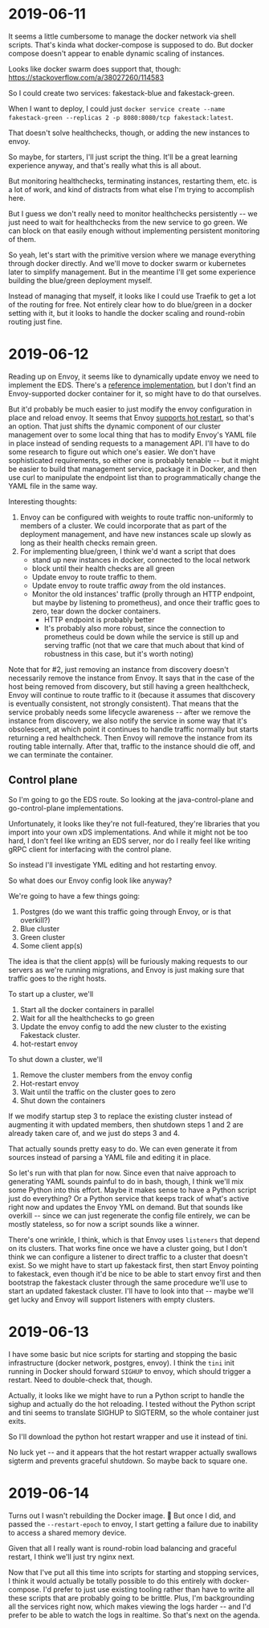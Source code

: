 # 2019-06-11

It seems a little cumbersome to manage the docker network via shell scripts. That's kinda what docker-compose is
supposed to do. But docker compose doesn't appear to enable dynamic scaling of instances.

Looks like docker swarm does support that, though: <https://stackoverflow.com/a/38027260/114583>

So I could create two services: fakestack-blue and fakestack-green.

When I want to deploy, I could just `docker service create --name fakestack-green --replicas 2 -p 8080:8080/tcp fakestack:latest`.

That doesn't solve healthchecks, though, or adding the new instances to envoy.

So maybe, for starters, I'll just script the thing. It'll be a great learning experience anyway, and that's really what
this is all about.

But monitoring healthchecks, terminating instances, restarting them, etc. is a lot of work, and kind of distracts from
what else I'm trying to accomplish here.

But I guess we don't really need to monitor healthchecks persistently -- we just need to wait for healthchecks from the
new service to go green. We can block on that easily enough without implementing persistent monitoring of them.

So yeah, let's start with the primitive version where we manage everything through docker directly. And we'll move to
docker swarm or kubernetes later to simplify management. But in the meantime I'll get some experience building the
blue/green deployment myself.

Instead of managing that myself, it looks like I could use Traefik to get a lot of the routing for free. Not entirely
clear how to do blue/green in a docker setting with it, but it looks to handle the docker scaling and round-robin
routing just fine.

# 2019-06-12

Reading up on Envoy, it seems like to dynamically update envoy we need to implement the EDS. There's a [reference
implementation](https://github.com/envoyproxy/java-control-plane), but I don't find an Envoy-supported docker container
for it, so might have to do that ourselves.

But it'd probably be much easier to just modify the envoy configuration in place and reload envoy. It seems that Envoy
[supports hot restart](https://blog.envoyproxy.io/envoy-hot-restart-1d16b14555b5), so that's an option. That just shifts
the dynamic component of our cluster management over to some local thing that has to modify Envoy's YAML file in place
instead of sending requests to a management API. I'll have to do some research to figure out which one's easier. We
don't have sophisticated requirements, so either one is probably tenable -- but it might be easier to build that
management service, package it in Docker, and then use curl to manipulate the endpoint list than to programmatically
change the YAML file in the same way.

Interesting thoughts:
1. Envoy can be configured with weights to route traffic non-uniformly to members of a cluster. We could incorporate
   that as part of the deployment management, and have new instances scale up slowly as long as their health checks
   remain green.
2. For implementing blue/green, I think we'd want a script that does
   - stand up new instances in docker, connected to the local network
   - block until their health checks are all green
   - Update envoy to route traffic to them.
   - Update envoy to route traffic *away* from the old instances.
   - Monitor the old instances' traffic (prolly through an HTTP endpoint, but maybe by listening to prometheus), and
     once their traffic goes to zero, tear down the docker containers.
     - HTTP endpoint is probably better
     - It's probably also more robust, since the connection to prometheus could be down while the service is still up
       and serving traffic (not that we care that much about that kind of robustness in this case, but it's worth
       noting)

Note that for #2, just removing an instance from discovery doesn't necessarily remove the instance from Envoy. It says
that in the case of the host being removed from discovery, but still having a green healthcheck, Envoy will continue to
route traffic to it (because it assumes that discovery is eventually consistent, not strongly consistent). That means
that the service probably needs some lifecycle awareness -- after we remove the instance from discovery, we also notify
the service in some way that it's obsolescent, at which point it continues to handle traffic normally but starts
returning a red healthcheck. Then Envoy will remove the instance from its routing table internally. After that, traffic
to the instance should die off, and we can terminate the container.

## Control plane

So I'm going to go the EDS route. So looking at the java-control-plane and go-control-plane implementations.

Unfortunately, it looks like they're not full-featured, they're libraries that you import into your own xDS
implementations. And while it might not be too hard, I don't feel like writing an EDS server, nor do I really feel like
writing gRPC client for interfacing with the control plane.

So instead I'll investigate YML editing and hot restarting envoy.

So what does our Envoy config look like anyway?

We're going to have a few things going:
1. Postgres (do we want this traffic going through Envoy, or is that overkill?)
2. Blue cluster
3. Green cluster
4. Some client app(s)

The idea is that the client app(s) will be furiously making requests to our servers as we're running migrations, and
Envoy is just making sure that traffic goes to the right hosts.

To start up a cluster, we'll
1. Start all the docker containers in parallel
2. Wait for all the healthchecks to go green
3. Update the envoy config to add the new cluster to the existing Fakestack cluster.
4. hot-restart envoy

To shut down a cluster, we'll
1. Remove the cluster members from the envoy config
2. Hot-restart envoy
3. Wait until the traffic on the cluster goes to zero
4. Shut down the containers

If we modify startup step 3 to replace the existing cluster instead of augmenting it with updated members, then shutdown
steps 1 and 2 are already taken care of, and we just do steps 3 and 4.

That actually sounds pretty easy to do. We can even generate it from sources instead of parsing a YAML file and editing
it in place.

So let's run with that plan for now. Since even that naive approach to generating YAML sounds painful to do in bash,
though, I think we'll mix some Python into this effort. Maybe it makes sense to have a Python script just do everything?
Or a Python service that keeps track of what's active right now and updates the Envoy YML on demand. But that sounds
like overkill -- since we can just regenerate the config file entirely, we can be mostly stateless, so for now a script
sounds like a winner.

There's one wrinkle, I think, which is that Envoy uses `listeners` that depend on its clusters. That works fine once we
have a cluster going, but I don't think we can configure a listener to direct traffic to a cluster that doesn't exist.
So we might have to start up fakestack first, then start Envoy pointing to fakestack, even though it'd be nice to be
able to start envoy first and then bootstrap the fakestack cluster through the same procedure we'll use to start an
updated fakestack cluster. I'll have to look into that -- maybe we'll get lucky and Envoy will support listeners with
empty clusters.

# 2019-06-13

I have some basic but nice scripts for starting and stopping the basic infrastructure (docker network, postgres, envoy).
I think the `tini` init running in Docker should forward `SIGHUP` to envoy, which should trigger a restart. Need to
double-check that, though.

Actually, it looks like we might have to run a Python script to handle the sighup and actually do the hot reloading. I
tested without the Python script and tini seems to translate SIGHUP to SIGTERM, so the whole container just exits.

So I'll download the python hot restart wrapper and use it instead of tini.

No luck yet -- and it appears that the hot restart wrapper actually swallows sigterm and prevents graceful shutdown. So
maybe back to square one.

# 2019-06-14

Turns out I wasn't rebuilding the Docker image. :facepalm: But once I did, and passed the `--restart-epoch` to envoy, I
start getting a failure due to inability to access a shared memory device.

Given that all I really want is round-robin load balancing and graceful restart, I think we'll just try nginx next.

Now that I've put all this time into scripts for starting and stopping services, I think it would actually be totally
possible to do this entirely with docker-compose.  I'd prefer to just use existing tooling rather than have to write all
these scripts that are probably going to be brittle. Plus, I'm backgrounding all the services right now, which makes
viewing the logs harder -- and I'd prefer to be able to watch the logs in realtime. So that's next on the agenda.
